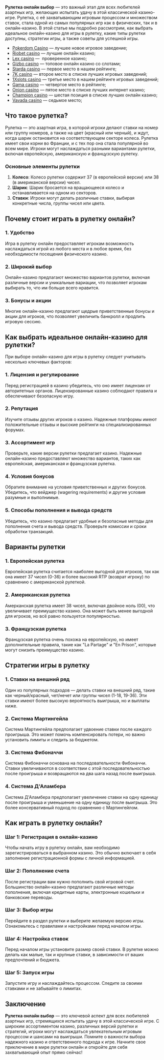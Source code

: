 **Рулетка онлайн выбор** — это важный этап для всех любителей азартных игр, желающих испытать удачу в этой классической казино-игре. Рулетка, с её захватывающим игровым процессом и множеством ставок, стала одной из самых популярных игр как в физических, так и в онлайн-казино. В этой статье мы подробно рассмотрим, как выбрать идеальное онлайн-казино для игры в рулетку, какие типы рулетки доступны, стратегии игры, а также советы для успешной игры.

* [Pokerdom Casino](https://brandplay.link/FwVc4f) — лучшее новое игровое заведение;
* [Riobet casino](https://brandplay.link/TnjsxFvH) — лучшие онлайн казино;
* [Lex casino](https://brandplay.link/VMqNXPFs) —  проверенное казино;
* [Gizbo casino](https://brandplay.link/rvzLrVLp) — топовое онлайн казино со слотами;
* [Starda casino](https://brandplay.link/HDcDrxLk) — первое место в нашем рейтинге;
* [7K casino](https://brandplay.link/dd46bNgD) — второе место в списке лучших игровых заведений;
* [1Xslots casino](https://brandplay.link/J2ZbqMPZ) — третье место в нашем рейтинге игровых заведений;
* [Gama casino](https://brandplay.link/RD52jZbL) — четвертое место в рейтинге;
* [Onion casino](https://brandplay.link/8LcS6Djb) — пятое место в списке лучших интернет казино;
* [Champion casino](https://temon-gter.cfd/go/9n8?p56190p303844p3509t17502) — шестая позиция в списке лучших онлайн казино;
* [Vavada casino](https://vavadapartner.pro/?promo=75590753-cc8b-4c4a-8d71-99b7a2293439-jud\&target=register) — седьмое место;

## Что такое рулетка?

Рулетка — это азартная игра, в которой игроки делают ставки на номер или группу номеров, а также на цвет (красный или черный), и ждут, когда шарик остановится на соответствующем секторе колеса. Рулетка имеет свои корни во Франции, и с тех пор она стала популярной во всем мире. Игроки могут наслаждаться разными вариантами рулетки, включая европейскую, американскую и французскую рулетку.

### Основные элементы рулетки

1. **Колесо**: Колесо рулетки содержит 37 (в европейской версии) или 38 (в американской версии) чисел.
2. **Шарик**: Шарик бросается на вращающееся колесо и останавливается на одном из секторов.
3. **Ставки**: Игроки могут делать различные ставки, выбирая конкретные числа, группы чисел или цвета.

## Почему стоит играть в рулетку онлайн?

### 1. Удобство

Игра в рулетку онлайн предоставляет игрокам возможность наслаждаться игрой из любого места и в любое время, без необходимости посещения физического казино.

### 2. Широкий выбор

Онлайн-казино предлагают множество вариантов рулетки, включая различные версии и уникальные вариации, что позволяет игрокам выбирать то, что им больше всего нравится.

### 3. Бонусы и акции

Многие онлайн-казино предлагают щедрые приветственные бонусы и акции для игроков, что позволяет увеличить банкролл и продлить игровую сессию.

## Как выбрать идеальное онлайн-казино для рулетки?

При выборе онлайн-казино для игры в рулетку следует учитывать несколько ключевых факторов:

### 1. Лицензия и регулирование

Перед регистрацией в казино убедитесь, что оно имеет лицензии от авторитетных органов. Лицензированные казино соблюдают правила и обеспечивают безопасную игру.

### 2. Репутация

Изучите отзывы других игроков о казино. Надежные платформы имеют положительные отзывы и высокие рейтинги на специализированных форумах.

### 3. Ассортимент игр

Проверьте, какие версии рулетки предлагает казино. Надежные онлайн-казино предоставляют множество вариантов, таких как европейская, американская и французская рулетка.

### 4. Условия бонусов

Обратите внимание на условия приветственных и других бонусов. Убедитесь, что вейджер (wagering requirements) и другие условия разумные и выполнимые.

### 5. Способы пополнения и вывода средств

Убедитесь, что казино предлагает удобные и безопасные методы для пополнения счета и вывода средств. Проверьте комиссии и сроки обработки транзакций.

## Варианты рулетки

### 1. Европейская рулетка

Европейская рулетка считается наиболее выгодной для игроков, так как она имеет 37 чисел (0-36) и более высокий RTP (возврат игроку) по сравнению с американской рулеткой.

### 2. Американская рулетка

Амерканская рулетка имеет 38 чисел, включая двойное ноль (00), что увеличивает преимущество казино. Она может быть менее выгодной для игроков, но всё равно пользуется популярностью.

### 3. Французская рулетка

Французская рулетка очень похожа на европейскую, но имеет дополнительные правила, такие как "La Partage" и "En Prison", которые могут снизить преимущество казино.

## Стратегии игры в рулетку

### 1. Ставки на внешний ряд

Один из популярных подходов — делать ставки на внешний ряд, такие как черный/красный, чет/нечет или группы чисел (1-18, 19-36). Эти ставки имеют более высокую вероятность выигрыша, но и выплаты ниже.

### 2. Система Мартингейла

Система Мартингейла предполагает удвоение ставки после каждого проигрыша. Это может помочь компенсировать потери, но важно установить лимиты и следить за бюджетом.

### 3. Система Фибоначчи

Система Фибоначчи основана на последовательности Фибоначчи. Ставки увеличиваются в соответствии с этой последовательностью после проигрыша и возвращаются на два шага назад после выигрыша.

### 4. Система Д'Аламбера

Система Д'Аламбера предполагает увеличение ставки на одну единицу после проигрыша и уменьшение на одну единицу после выигрыша. Это более консервативный подход по сравнению с Мартингейлом.

## Как играть в рулетку онлайн?

### Шаг 1: Регистрация в онлайн-казино

Чтобы начать игру в рулетку онлайн, вам необходимо зарегистрироваться в выбранном казино. Это обычно включает в себя заполнение регистрационной формы с личной информацией.

### Шаг 2: Пополнение счета

После регистрации вам нужно пополнить свой игровой счет. Большинство онлайн-казино предлагают различные методы пополнения, включая кредитные карты, электронные кошельки и банковские переводы.

### Шаг 3: Выбор игры

Перейдите в раздел рулетки и выберите желаемую версию игры. Ознакомьтесь с правилами и настройками перед началом игры.

### Шаг 4: Настройка ставок

Перед началом игры установите размер своей ставки. В рулетке можно делать как малые, так и крупные ставки, в зависимости от ваших предпочтений и бюджета.

### Шаг 5: Запуск игры

Запустите игру и наслаждайтесь процессом. Следите за своими ставками и не забывайте о лимитах.

## Заключение

**Рулетка онлайн выбор** — это ключевой аспект для всех любителей азартных игр, стремящихся испытать удачу в этой классической игре. С широким ассортиментом казино, различных версий рулетки и стратегий, игроки могут наслаждаться увлекательным игровым процессом и шансами на выигрыши. Помните о важности выбора надежного казино и ответственного подхода к игре. Начните свое приключение в мире рулетки онлайн и откройте для себя захватывающий опыт прямо сейчас!
